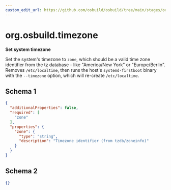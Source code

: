 ```yaml
---
custom_edit_url: https://github.com/osbuild/osbuild/tree/main/stages/org.osbuild.timezone.meta.json
---
```

# org.osbuild.timezone
<!--
[//]: # ( DO NOT MODIFY THIS FILE! )
[//]: # ( This content is generated by `scripts/pull_osbuild_modules.py` )
[//]: # ( Rather change the source of this: https://github.com/osbuild/osbuild/tree/main/stages/org.osbuild.timezone.meta.json )
-->

**Set system timezone**

Set the system's timezone to `zone`, which should be a valid time zone
identifier from the tz database - like "America/New York" or "Europe/Berlin".
Removes `/etc/localtime`, then runs the host's `systemd-firstboot` binary with
the `--timezone` option, which will re-create `/etc/localtime`.

## Schema 1

```json
{
  "additionalProperties": false,
  "required": [
    "zone"
  ],
  "properties": {
    "zone": {
      "type": "string",
      "description": "Timezone identifier (from tzdb/zoneinfo)"
    }
  }
}
```

## Schema 2

```json
{}
```
